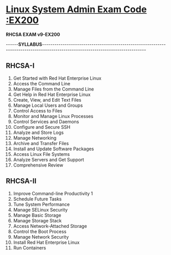 # <a href="https://www.redhat.com/en/services/certification/rhcsa" target="_blank"><b>Linux System Admin Exam Code :EX200 </b></a>
<b>RHCSA EXAM v9-EX200</b>

------<b>SYLLABUS</b>--------------------------------------------------------------------------------------------------------------------------------

<b>RHCSA-I</b>
-------------------------------------------------------
1. Get Started with Red Hat Enterprise Linux
2. Access the Command Line
3. Manage Files from the Command Line
4. Get Help in Red Hat Enterprise Linux
5. Create, View, and Edit Text Files
6. Manage Local Users and Groups
7. Control Access to Files
8. Monitor and Manage Linux Processes
9. Control Services and Daemons
10. Configure and Secure SSH
11. Analyze and Store Logs
12. Manage Networking
13. Archive and Transfer Files
14. Install and Update Software Packages
15. Access Linux File Systems
16. Analyze Servers and Get Support
17. Comprehensive Review

<b>RHCSA-II</b>
--------------------------------------------------
1. Improve Command-line Productivity 1
2. Schedule Future Tasks 
3. Tune System Performance             
4. Manage SELinux Security
5. Manage Basic Storage
6. Manage Storage Stack
7. Access Network-Attached Storage
8. Control the Boot Process
9. Manage Network Security
10. Install Red Hat Enterprise Linux
11. Run Containers
